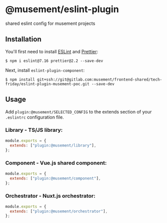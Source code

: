 # @musement/eslint-plugin

shared eslint config for musement projects

## Installation

You'll first need to install [ESLint](http://eslint.org) and [Prettier](https://prettier.io/):

```
$ npm i eslint@7.16 prettier@2.2 --save-dev
```

Next, install `eslint-plugin-component`:

```
$ npm install git+ssh://git@gitlab.com:musement/frontend-shared/tech-friday/eslint-plugin-musement-poc.git --save-dev
```


## Usage

Add `plugin:@musement/SELECTED_CONFIG` to the extends section of your `.eslintrc` configuration file.

### Library - TS/JS library:
```javascript
module.exports = {
  extends: ["plugin:@musement/library"],
};

```

### Component - Vue.js shared component:
```javascript
module.exports = {
  extends: ["plugin:@musement/component"],
};

```

### Orchestrator - Nuxt.js orchestrator:
```javascript
module.exports = {
  extends: ["plugin:@musement/orchestrator"],
};

```





